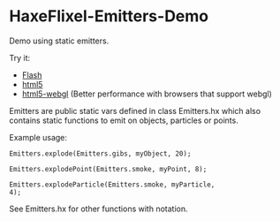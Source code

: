 # HaxeFlixel-Emitters-Demo

Demo using static emitters.

Try it:

* [Flash](http://gokidgames.com/EmitterDemo/flash/index.html)
* [html5](http://gokidgames.com/EmitterDemo/html5/index.html)
* [html5-webgl](http://gokidgames.com/EmitterDemo/html5-webgl/index.html) (Better performance with browsers that support webgl)

Emitters are public static vars defined in class Emitters.hx which also contains static functions to emit on objects, particles or points.

Example usage:

<code>Emitters.explode(Emitters.gibs, myObject, 20);</code>

<code>Emitters.explodePoint(Emitters.smoke, myPoint, 8);</code>

<code>Emitters.explodeParticle(Emitters.smoke, myParticle, 4);</code>

See Emitters.hx for other functions with notation.
